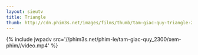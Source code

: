 ```yaml
---
layout: sieutv
title: Triangle
thumb: http://cdn.phim3s.net/images/films/thumb/tam-giac-quy-triangle-2009.jpg
---
```

{% include jwpadv src='//phim3s.net/phim-le/tam-giac-quy_2300/xem-phim//video.mp4' %}